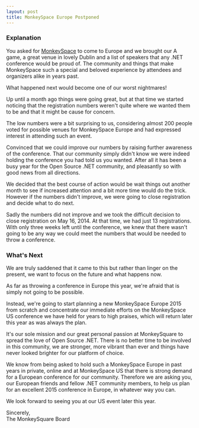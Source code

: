 ```yaml
---
layout: post
title: MonkeySpace Europe Postponed
---
```


### Explanation

You asked for [MonkeySpace](http://monkeyspace.org) to come to Europe and we brought our A game, a great venue in lovely Dublin and a list of speakers that any .NET conference would be proud of. The community and things that make MonkeySpace such a special and beloved experience by attendees and organizers alike in years past.

What happened next would become one of our worst nightmares! 

Up until a month ago things were going great, but at that time we started noticing that the registration numbers weren't quite where we wanted them to be and that it might be cause for concern.

The low numbers were a bit surprising to us, considering almost 200 people voted for possible venues for MonkeySpace Europe and had expressed interest in attending such an event.

Convinced that we could improve our numbers by raising further awareness of the conference. That our community simply didn't know we were indeed holding the conference you had told us you wanted. After all it has been a busy year for the Open Source .NET community, and pleasantly so with good news from all directions.

We decided that the best course of action would be wait things out another month to see if increased attention and a bit more time would do the trick. However if the numbers didn't improve, we were going to close registration and decide what to do next.

Sadly the numbers did not improve and we took the difficult decision to close registration on May 16, 2014. At that time, we had just 13 registrations. With only three weeks left until the conference, we knew that there wasn't going to be any way we could meet the numbers that would be needed to throw a conference.

### What's Next

We are truly saddened that it came to this but rather than linger on the present, we want to focus on the future and what happens now.

As far as throwing a conference in Europe this year, we're afraid that is simply not going to be possible.

Instead, we're going to start planning a new MonkeySpace Europe 2015 from scratch and concentrate our immediate efforts on the MonkeySpace US conference we have held for years to high praises, which will return later this year as was always the plan.

It's our sole mission and our great personal passion at MonkeySquare to spread the love of Open Source .NET. There is no better time to be involved in this community, we are stronger, more vibrant than ever and things have never looked brighter for our platform of choice.

We know from being asked to hold such a MonkeySpace Europe in past years in private, online and at MonkeySpace US that there is strong demand for a European conference for our community. Therefore we are asking you, our European friends and fellow .NET community members, to help us plan for an excellent 2015 conference in Europe, in whatever way you can.

We look forward to seeing you at our US event later this year.

Sincerely,  
The MonkeySquare Board
